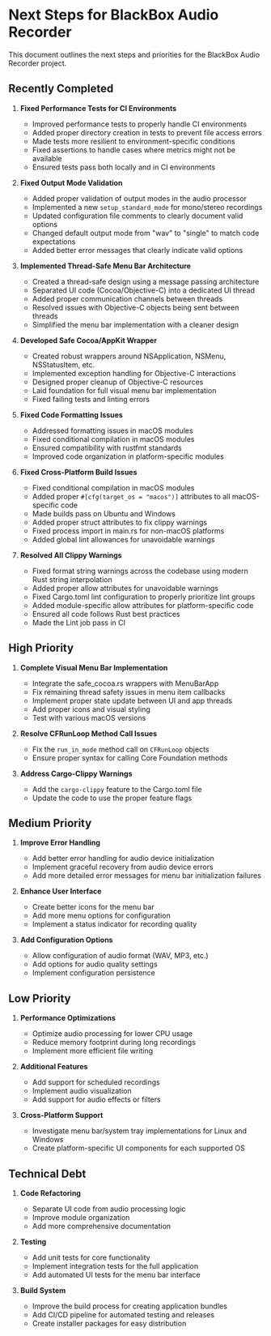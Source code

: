 # Next Steps for BlackBox Audio Recorder

This document outlines the next steps and priorities for the BlackBox Audio Recorder project.

## Recently Completed

1. **Fixed Performance Tests for CI Environments**
   - Improved performance tests to properly handle CI environments
   - Added proper directory creation in tests to prevent file access errors
   - Made tests more resilient to environment-specific conditions
   - Fixed assertions to handle cases where metrics might not be available
   - Ensured tests pass both locally and in CI environments

2. **Fixed Output Mode Validation**
   - Added proper validation of output modes in the audio processor
   - Implemented a new `setup_standard_mode` for mono/stereo recordings
   - Updated configuration file comments to clearly document valid options
   - Changed default output mode from "wav" to "single" to match code expectations
   - Added better error messages that clearly indicate valid options

3. **Implemented Thread-Safe Menu Bar Architecture**
   - Created a thread-safe design using a message passing architecture
   - Separated UI code (Cocoa/Objective-C) into a dedicated UI thread
   - Added proper communication channels between threads
   - Resolved issues with Objective-C objects being sent between threads
   - Simplified the menu bar implementation with a cleaner design

4. **Developed Safe Cocoa/AppKit Wrapper**
   - Created robust wrappers around NSApplication, NSMenu, NSStatusItem, etc.
   - Implemented exception handling for Objective-C interactions
   - Designed proper cleanup of Objective-C resources
   - Laid foundation for full visual menu bar implementation
   - Fixed failing tests and linting errors

5. **Fixed Code Formatting Issues**
   - Addressed formatting issues in macOS modules
   - Fixed conditional compilation in macOS modules
   - Ensured compatibility with rustfmt standards
   - Improved code organization in platform-specific modules

6. **Fixed Cross-Platform Build Issues**
   - Fixed conditional compilation in macOS modules
   - Added proper `#[cfg(target_os = "macos")]` attributes to all macOS-specific code
   - Made builds pass on Ubuntu and Windows
   - Added proper struct attributes to fix clippy warnings
   - Fixed process import in main.rs for non-macOS platforms
   - Added global lint allowances for unavoidable warnings

7. **Resolved All Clippy Warnings**
   - Fixed format string warnings across the codebase using modern Rust string interpolation
   - Added proper allow attributes for unavoidable warnings
   - Fixed Cargo.toml lint configuration to properly prioritize lint groups
   - Added module-specific allow attributes for platform-specific code
   - Ensured all code follows Rust best practices
   - Made the Lint job pass in CI

## High Priority

1. **Complete Visual Menu Bar Implementation**
   - Integrate the safe_cocoa.rs wrappers with MenuBarApp
   - Fix remaining thread safety issues in menu item callbacks
   - Implement proper state update between UI and app threads
   - Add proper icons and visual styling
   - Test with various macOS versions

2. **Resolve CFRunLoop Method Call Issues**
   - Fix the `run_in_mode` method call on `CFRunLoop` objects
   - Ensure proper syntax for calling Core Foundation methods

3. **Address Cargo-Clippy Warnings**
   - Add the `cargo-clippy` feature to the Cargo.toml file
   - Update the code to use the proper feature flags

## Medium Priority

1. **Improve Error Handling**
   - Add better error handling for audio device initialization
   - Implement graceful recovery from audio device errors
   - Add more detailed error messages for menu bar initialization failures

2. **Enhance User Interface**
   - Create better icons for the menu bar
   - Add more menu options for configuration
   - Implement a status indicator for recording quality

3. **Add Configuration Options**
   - Allow configuration of audio format (WAV, MP3, etc.)
   - Add options for audio quality settings
   - Implement configuration persistence

## Low Priority

1. **Performance Optimizations**
   - Optimize audio processing for lower CPU usage
   - Reduce memory footprint during long recordings
   - Implement more efficient file writing

2. **Additional Features**
   - Add support for scheduled recordings
   - Implement audio visualization
   - Add support for audio effects or filters

3. **Cross-Platform Support**
   - Investigate menu bar/system tray implementations for Linux and Windows
   - Create platform-specific UI components for each supported OS

## Technical Debt

1. **Code Refactoring**
   - Separate UI code from audio processing logic
   - Improve module organization
   - Add more comprehensive documentation

2. **Testing**
   - Add unit tests for core functionality
   - Implement integration tests for the full application
   - Add automated UI tests for the menu bar interface

3. **Build System**
   - Improve the build process for creating application bundles
   - Add CI/CD pipeline for automated testing and releases
   - Create installer packages for easy distribution 